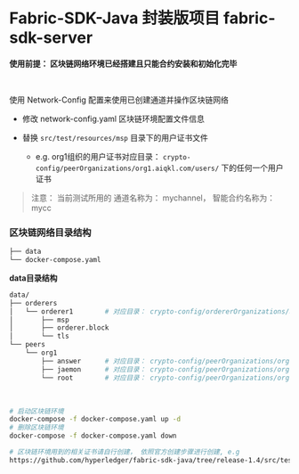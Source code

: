 # Fabric-SDK-Java 封装版项目 fabric-sdk-server

**使用前提： 区块链网络环境已经搭建且只能合约安装和初始化完毕**

&nbsp;

使用 Network-Config 配置来使用已创建通道并操作区块链网络
 
 - 修改 network-config.yaml 区块链环境配置文件信息 
 
 - 替换 `src/test/resources/msp` 目录下的用户证书文件
   - e.g. org1组织的用户证书对应目录： `crypto-config/peerOrganizations/org1.aiqkl.com/users/` 下的任何一个用户证书

> 注意： 当前测试所用的 通道名称为： mychannel， 智能合约名称为： mycc

### 区块链网络目录结构
```bash
├── data
└── docker-compose.yaml
```


**data目录结构**
```bash
data/
├── orderers
│   └── orderer1        # 对应目录： crypto-config/ordererOrganizations/aiqkl.com/orderers/orderer1.aiqkl.com
│       ├── msp
│       ├── orderer.block
│       └── tls
└── peers
    └── org1
        ├── answer      # 对应目录： crypto-config/peerOrganizations/org1.aiqkl.com/peers/peer1.org1.aiqkl.com
        ├── jaemon      # 对应目录： crypto-config/peerOrganizations/org1.aiqkl.com/peers/peer2.org1.aiqkl.com
        └── root        # 对应目录： crypto-config/peerOrganizations/org1.aiqkl.com/peers/peer0.org1.aiqkl.com

```

&nbsp;

```bash
# 启动区块链环境
docker-compose -f docker-compose.yaml up -d
# 删除区块链环境
docker-compose -f docker-compose.yaml down

# 区块链环境用到的相关证书请自行创建， 依照官方创建步骤进行创建, e.g
https://github.com/hyperledger/fabric-sdk-java/tree/release-1.4/src/test/fixture/sdkintegration/e2e-2Orgs/v1.3

```
